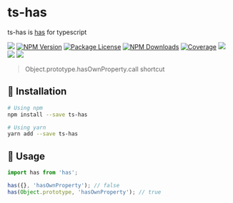 # ts-has

ts-has is [has](https://github.com/tarruda/has) for typescript

<a href="https://github.com/yoicalsin/ts-has"><img src="https://img.shields.io/spiget/stars/1000?color=brightgreen&label=Star&logo=github" /></a>
<a href="https://www.npmjs.com/ts-has" target="_blank">
<img src="https://img.shields.io/npm/v/ts-has" alt="NPM Version" /></a>
<a href="https://www.npmjs.com/ts-has" target="_blank">
<img src="https://img.shields.io/npm/l/ts-has" alt="Package License" /></a>
<a href="https://www.npmjs.com/ts-has" target="_blank">
<img src="https://img.shields.io/npm/dm/ts-has" alt="NPM Downloads" /></a>
<a href="https://github.com/yoicalsin/ts-has" target="_blank">
<img src="https://s3.amazonaws.com/assets.coveralls.io/badges/coveralls_95.svg" alt="Coverage" /></a>
<a href="https://github.com/yoicalsin/ts-has"><img src="https://img.shields.io/badge/Github%20Page-ts.has-yellow?style=flat-square&logo=github" /></a>
<a href="https://github.com/yoicalsin"><img src="https://img.shields.io/badge/Author-Yoni%20Calsin-blueviolet?style=flat-square&logo=appveyor" /></a>
<a href="https://twitter.com/yoicalsin" target="_blank">
<img src="https://img.shields.io/twitter/follow/yoicalsin.svg?style=social&label=Follow"></a>

> Object.prototype.hasOwnProperty.call shortcut

## 🎉 Installation

```bash
# Using npm
npm install --save ts-has

# Using yarn
yarn add --save ts-has
```

## 🎹 Usage

```js
import has from 'has';

has({}, 'hasOwnProperty'); // false
has(Object.prototype, 'hasOwnProperty'); // true
```
